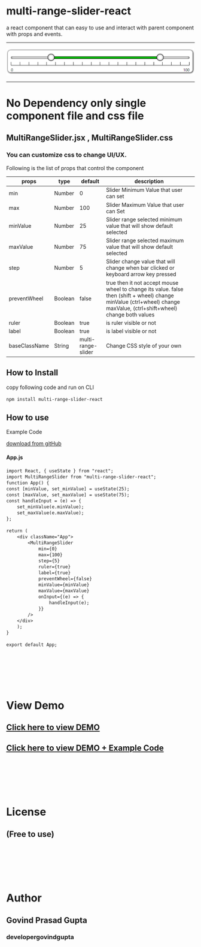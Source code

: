 # multi-range-slider-react

a react component that can easy to use and interact with parent component with props and events.


------------

![](./MultiRangeSlider.png)



------------


# No Dependency only single component file and css file 

## MultiRangeSlider.jsx , MultiRangeSlider.css

### You can customize css to change UI/UX.

Following is the list of props that control the component 

|props   | type | default | description | 
| ------------ | ------------ | ------------ | ------------ |
| min  | Number  | 0 | Slider Minimum Value that user can set |
| max  | Number  | 100 | Slider Maximum Value that user can Set |
| minValue  | Number  | 25 | Slider range selected minimum value that will show default selected |
| maxValue  | Number  | 75 | Slider range selected maximum value that will show default selected |
| step  | Number  | 5 | Slider change value that will change when bar clicked or keyboard arrow key pressed |
| preventWheel  | Boolean  | false | true then it not accept mouse wheel to change its value. false then (shift + wheel) change minValue (ctrl+wheel) change maxValue, (ctrl+shift+wheel) change both values |
|ruler|Boolean|true|is ruler visible or not|
|label|Boolean|true|is label visible or not|
|baseClassName|String|multi-range-slider|Change CSS style of your own|

## How to Install
copy following code and run on CLI

`npm install multi-range-slider-react`

## How to use 
Example Code 

[download from gitHub](https://github.com/developergovindgupta/multi-range-slider-react "download from gitHub")



#### App.js

	import React, { useState } from "react";
	import MultiRangeSlider from "multi-range-slider-react";
	function App() {
	const [minValue, set_minValue] = useState(25);
	const [maxValue, set_maxValue] = useState(75);
	const handleInput = (e) => {
		set_minValue(e.minValue);
		set_maxValue(e.maxValue);
	};

	return (
		<div className="App">
			<MultiRangeSlider
				min={0}
				max={100}
				step={5}
				ruler={true}
				label={true}
				preventWheel={false}
				minValue={minValue}
				maxValue={maxValue}
				onInput={(e) => {
					handleInput(e);
				}}
			/>
		</div>
		);
	}

	export default App;


<br/><br/><br/><br/><br/>


# View Demo

## [Click here to view DEMO](https://tsi0x.csb.app/)
## [Click here to view DEMO + Example Code](https://codesandbox.io/s/multi-range-slider-react-demo-tsi0x)

<br/><br/><br/><br/><br/>


# License 
## (Free to use)

<br/><br/><br/><br/><br/>


# Author
## Govind Prasad Gupta
### developergovindgupta
